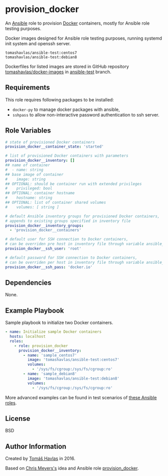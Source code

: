 provision_docker
=========

An [Ansible](https://www.ansible.com/) role to provision [Docker](https://www.docker.com/) containers, mostly for Ansible role testing purposes.

Docker images designed for Ansible role testing purposes, running systemd init system and openssh server.
```
tomashavlas/ansible-test:centos7
tomashavlas/ansible-test:debian8
```
Dockerfiles for listed images are stored in GitHub repository [tomashavlas/docker-images](https://github.com/tomashavlas/docker-images) in [ansible-test](https://github.com/tomashavlas/docker-images/tree/ansible-test) branch.

Requirements
------------

This role requires following packages to be installed:
* `docker-py` to manage docker packages with ansible,
* `sshpass` to allow non-interactive password authentication to ssh server.

Role Variables
--------------

```yaml
# state of provisioned Docker containers
provision_docker__container_state: 'started'

# list of provisioned Docker containers with parameters
provision_docker__inventory: []
## name of container
#  - name: string
## base image of container
#    image: string
## OPTIONAL: should be container run with extended privileges
#    privileged: bool
## OPTIONAL: container hostname
#    hostname: string
## OPTIONAL: list of container shared volumes
#    volumes: [ string ]

# default Ansible inventory groups for provisioned Docker containers,
# appends to existing groups specified in inventory file
provision_docker__inventory_groups:
  - 'provision_docker__containers'

# default user for SSH connection to Docker containers,
# can be overriden pre host in inventory file through variable ansible_ssh_user
provision_docker__ssh_user: 'root'

# default password for SSH connection to Docker containers,
# can be overriden per host in inventory file through variable ansible_ssh_pass
provision_docker__ssh_pass: 'docker.io'
```

Dependencies
------------

None.

Example Playbook
----------------

Sample playbook to initialize two Docker containers.
```yaml
- name: Initialize sample Docker containers
  hosts: localhost
  roles:
    - role: provision_docker
      provision_docker__inventory:
        - name: 'sample_centos7'
          image: 'tomashavlas/ansible-test:centos7'
          volumes:
            - '/sys/fs/cgroup:/sys/fs/cgroup:ro'
        - name: 'sample_debian8'
          image: 'tomashavlas/ansible-test:debian8'
          volumes:
            - '/sys/fs/cgroup:/sys/fs/cgroup:ro'
```

More advanced examples can be found in test scenarios of [these Ansible roles](https://github.com/search?q=user%3Atomashavlas+ansible-role).

License
-------

BSD

Author Information
------------------

Created by [Tomáš Havlas](https://github.com/tomashavlas) in 2016.

Based on [Chris Meyers's](https://github.com/chrismeyersfsu) idea and Ansible role [provision_docker](https://github.com/chrismeyersfsu/provision_docker).
